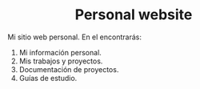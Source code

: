 <h1 align="center">Personal website</h1>
<p>Mi sitio web personal. En el encontrarás:

1. Mi información personal.
2. Mis trabajos y proyectos.
3. Documentación de proyectos.
4. Guías de estudio.

